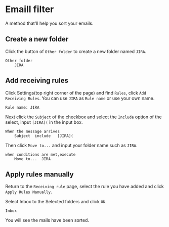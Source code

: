 # Emaill filter
A method that'll help you sort your emails.

## Create a new folder
Click the button of `Other folder` to create a new folder named `JIRA`.

	Other folder 
		JIRA 

## Add receiving rules
Click Settings(top right corner of the page) and find `Rules`, click `Add Receiving Rules`.
You can use `JIRA` as `Rule name` or use your own name. 

	Rule name: JIRA 

Next click the `Subject` of the checkbox and select the `Include` option of the select, input `[JIRA](` in the input box. 

	When the message arrives 
		Subject  include   [JIRA]( 

Then click `Move to...` and input your folder name such as `JIRA`.

	when conditions are met,execute 
		Move to...  JIRA 

## Apply rules manually
Return to the `Receiving rule` page, select the rule you have added and click `Apply Rules Manually`.

Select Inbox to the Selected folders and click `OK`. 

	Inbox 

You will see the mails have been sorted.



